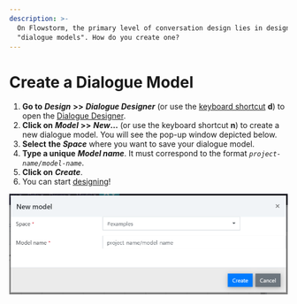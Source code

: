 ```yaml
---
description: >-
  On Flowstorm, the primary level of conversation design lies in designing
  "dialogue models". How do you create one?
---
```


# Create a Dialogue Model

1. **Go to** _**Design**_ **&gt;&gt;** _**Dialogue Designer**_ \(or use the [keyboard shortcut](https://docs.promethist.ai/app/keyboard-shortcuts) **d**\) to open the [Dialogue Designer](https://docs.promethist.ai/app/working-space/design/dialogue-designer).
2. **Click on** _**Model**_ **&gt;&gt;** _**New**_**…** \(or use the keyboard shortcut **n**\) to create a new dialogue model. You will see the pop-up window depicted below.
3. **Select** **the** _**Space**_ where you want to save your dialogue model.
4. **Type a unique** _**Model name**_. It must correspond to the format _`project-name/model-name`_.
5. **Click on** _**Create**_.
6. You can start [designing](https://docs.promethist.ai/how-to/design/design-dialogue)!

![](../../.gitbook/assets/image%20%2843%29.png)

